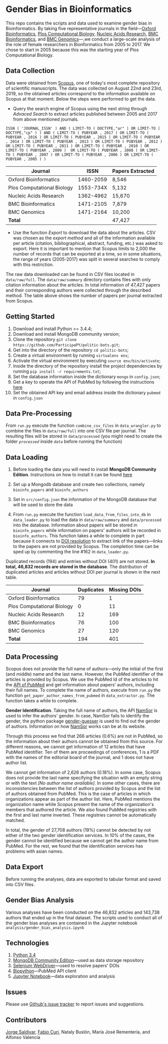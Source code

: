 # Gender Bias in Bioinformatics

This repo contains the scripts and data used to examine gender bias in Bioinformatics. By taking five representative
journals in the field—[Oxford Bioinformatics](https://academic.oup.com/bioinformatics), 
[Plos Computational Biology](https://journals.plos.org/ploscompbiol/), [Nucleic Acids Research](https://academic.oup.com/nar), 
[BMC Bioinformatics](https://bmcbioinformatics.biomedcentral.com/), and 
[BMC Genomics](https://bmcgenomics.biomedcentral.com/)—,we conduct a large-scale analysis of the role of female 
researchers in Bionformatics from 2005 to 2017. We chose to start in 2005 because this was the starting year of Plos 
Computational Biology.

## Data Collection

Data were obtained from [Scopus](https://www.scopus.com), one of today's most complete repository of scientific manuscripts. The data was collected on August 22nd and 23rd, 2019, so the obtained articles correspond to the 
information available on Scopus at that moment. Below the steps were performed to get the data. 

- Query the search engine of Scopus using the next string through *Advaced Search* to extract articles published 
between 2005 and 2017 from above mentioned journals.

`ISSN ( 'JOURNAL_ISSN' ) AND ( LIMIT-TO ( DOCTYPE,"ar" ) OR LIMIT-TO ( DOCTYPE,"cp" ) ) AND ( LIMIT-TO ( PUBYEAR , 2017 )
OR LIMIT-TO ( PUBYEAR , 2016 ) OR LIMIT-TO ( PUBYEAR , 2015 ) OR LIMIT-TO ( PUBYEAR , 2014 ) OR LIMIT-TO ( PUBYEAR , 2013 )
OR LIMIT-TO ( PUBYEAR , 2012 ) OR LIMIT-TO ( PUBYEAR , 2011 ) OR LIMIT-TO ( PUBYEAR , 2010 ) OR LIMIT-TO ( PUBYEAR , 2009 ) 
OR LIMIT-TO ( PUBYEAR , 2008 ) OR LIMIT-TO ( PUBYEAR , 2007 ) OR LIMIT-TO ( PUBYEAR , 2006 ) OR LIMIT-TO ( PUBYEAR , 2005 ) )`

| Journal                    | ISSN      |  Papers Extracted   |
|----------------------------|-----------|------------|
| Oxford Bioinformatics      | 1460-2059 |  8,546     |
| Plos Computational Biology | 1553-734X |  5,132     |
| Nucleic Acids Research     | 1362-4962 |  15,670    |
| BMC Bioinformatics         | 1471-2105 |  7,879     |
| BMC Genomics               | 1471-2164 |  10,200    |
| **Total**                  |           |  47,427    |

- Use the function *Export* to download the data about the articles. CSV was chosen as the *export method* and all of 
the information available per article (citation, bibliographical, abstract, funding, etc.) was asked to export. Here it 
is important to mention that Scopus limits to 2,000 the number of records that can be exported at a time, so in some 
situations, the range of years (2005-2017) was split in several searches to comply with this restriction. 

The raw data downloaded can be found in CSV files located in `data/raw/full`. The `data/raw/summary` directory contains 
files with only citation information about the articles. In total information of 47,427 papers and their corresponding
authors were collected through the described method. The table above shows the number of papers per journal extracted 
from Scopus.

## Getting Started

1. Download and install Python >= 3.4.4;
2. Download and install MongoDB community version;
3. Clone the repository `git clone https://github.com/ParticipaPY/politic-bots.git`;
4. Get into the directory of the repository `cd politic-bots`;
5. Create a virtual environment by running `virtualenv env`;
6. Activate the virtual environment by executing `source env/bin/activate`;
7. Inside the directory of the repository install the project dependencies by running `pip install -r requirements.txt`;
8. Set the database information inside the dictionary `mongo` in `config.json`;
9. Get a key to operate the API of PubMed by following the instructions [here](https://www.ncbi.nlm.nih.gov/books/NBK25497/#chapter2.Usage_Guidelines_and_Requiremen)
10. Set the obtained API key and email address inside the dictionary `pubmed` in `config.json`

## Data Pre-Processing

From `run.py` execute the function `combine_csv_files` in `data_wrangler.py` to combine the files in `data/raw/full` 
into one CSV file per journal. The resulting files will be stored in `data/processed` (you might need to create the
folder *`processed`* inside *`data`* before running the function)

## Data Loading

1. Before loading the data you will need to install **MongoDB Community Edition**. Instructions on how to install it can be
found [here](https://docs.mongodb.com/manual/installation/) 

2. Set up a Mongodb database and create two collections, namely `bioinfo_papers` and `bioinfo_authors`

3. Set in `src/config.json` the information of the MongoDB database that will be used to store the data

4. From `run.py` execute the function `load_data_from_files_into_db` in `data_loader.py` to load the data in `data/raw/summary`
and `data/processed` into the database. Information about papers will be stored in `bioinfo_papers` while information
on papers' authors will be recorded in `bioinfo_authors`. This function takes a while to complete in part because it 
connects to [DOI resolution](https://dx.doi.org/) to extract link of the papers—links to the papers are not provided 
by Scopus. The completion time can be sped up by commenting the line #162 in `data_loader.py`.

Duplicated records (194) and entries without DOI (401) are not stored. **In total, 46,832 records are stored in the 
database**. The distribution of  duplicated articles and articles without DOI per journal is shown in the next table.

| Journal                    | Duplicates|Missing DOIs|
|----------------------------|-----------|------------|
| Oxford Bioinformatics      | 79        |  1         |
| Plos Computational Biology | 0         |  11        |
| Nucleic Acids Research     | 12        |  169       |
| BMC Bioinformatics         | 76        |  100       |
| BMC Genomics               | 27        |  120       |
| **Total**                  | 194       |  401       |

## Data Processing

Scopus does not provide the full name of authors—only the initial of the first (and middle) name and the last name.
However, the PubMed identifier of the articles is provided by Scopus. We use the PubMed Id of the articles to hit the 
[API of PubMed](https://www.ncbi.nlm.nih.gov/home/develop/api/) and get information about papers' authors, including 
their full names. To complete the name of authors, execute from `run.py` the function `get_paper_author_names_from_pubmed` 
in `data_extractor.py`. The function takes a while to complete.

**Gender Identification**. Taking the full name of authors, the API [NamSor](http://api.namsor.com/) is used to infer the
authors' gender. In case, NamSor fails to identify the gender, the python package [gender-guesser](https://pypi.org/project/gender-guesser/)
is used to find out the gender of authors. Information on how [NamSor](https://www.namsor.com/) works can be at its 
website.

Through this process we find that 266 articles (0.6%) are not in PubMed, so the information about their authors cannot 
be obtained from this source. For different reasons, we cannot get information of 12 articles that have PubMed identifier. 
Ten of them are proceedings of conferences, 1 is a PDF with the names of the editorial board of the journal, and 1 does 
not have author list.

We cannot get information of 2,626 authors (0.18%). In some case, Scopus does not provide the last name specifying the 
situation with an empty string or with the text *[No author name available]*. In some other cases, there are 
inconsistencies between the list of authors provided by Scopus and the list of authors obtained from PubMed. This is the
case of articles in which organizations appear as part of the author list. Here, PubMed mentions the organization name 
while Scopus present the name of the organization's members that authored the article. We also found PubMed 
registries with the first and last name inverted. These registries cannot be automatically matched.

In total, the gender of 27,708 authors (19%) cannot be detected by not either of the two gender identification services. 
In 10% of the cases, the gender cannot be identified because we cannot get the author name from PubMed. For the 
rest, we found that the identification services has problems with asian names.

## Data Export

Before running the analyses, data are exported to tabular format and saved into CSV files.   

## Gender Bias Analysis

Various analyses have been conducted on the 46,832 articles and 143,738 authors that ended up in the final dataset.
The scripts used to conduct all of the gender bias analyses are contained in the Jupyter notebook 
`analysis/gender_bias_analysis.ipynb` 
 
## Technologies

1. [Python 3.4](https://www.python.org/downloads/)
2. [MongoDB Community Edition](https://www.mongodb.com/download-center#community)—used as data storage repository
3. [Selenium WebDriver](https://www.seleniumhq.org/projects/webdriver/)—used to resolve papers' DOIs
4. [Biopython](https://biopython.org/)—PubMed API client
5. [Jupyter Notebook](https://jupyter.org/)—data exploration and analysis

## Issues

Please use [Github's issue tracker](https://github.com/ParticipaPY/politic-bots/issues/new) to report issues and 
suggestions.

## Contributors

[Jorge Saldivar](https://github.com/joausaga), [Fabio Curi](https://github.com/fabiocuri), Nataly Buslón, María José Rementería, 
and Alfonso Valencia